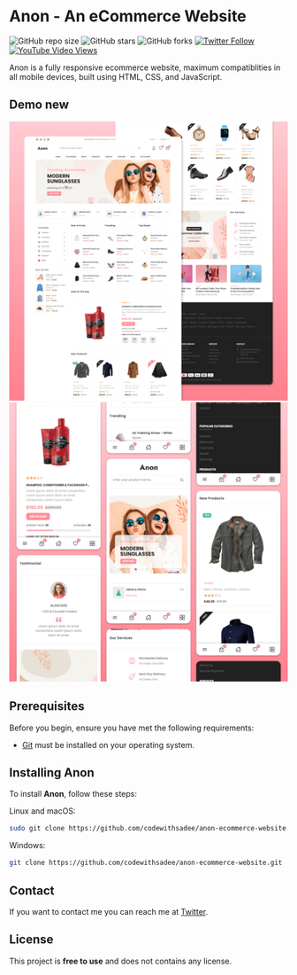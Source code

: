 # Anon - An eCommerce Website

![GitHub repo size](https://img.shields.io/github/repo-size/codewithsadee/anon-ecommerce-website)
![GitHub stars](https://img.shields.io/github/stars/codewithsadee/anon-ecommerce-website?style=social)
![GitHub forks](https://img.shields.io/github/forks/codewithsadee/anon-ecommerce-website?style=social)
[![Twitter Follow](https://img.shields.io/twitter/follow/codewithsadee_?style=social)](https://twitter.com/intent/follow?screen_name=codewithsadee_)
[![YouTube Video Views](https://img.shields.io/youtube/views/3l8Lob4ysI0?style=social)](https://youtu.be/3l8Lob4ysI0)

Anon is a fully responsive ecommerce website, maximum compatiblities in all mobile devices, built using HTML, CSS, and JavaScript.

## Demo new

![Anon Desktop Demo](./website-demo-image/desktop.png "Desktop Demo")
![Anon Mobile Demo](./website-demo-image/mobile.png "Mobile Demo")

## Prerequisites

Before you begin, ensure you have met the following requirements:

* [Git](https://git-scm.com/downloads "Download Git") must be installed on your operating system.

## Installing Anon

To install **Anon**, follow these steps:

Linux and macOS:

```bash
sudo git clone https://github.com/codewithsadee/anon-ecommerce-website.git
```

Windows:

```bash
git clone https://github.com/codewithsadee/anon-ecommerce-website.git
```

## Contact

If you want to contact me you can reach me at [Twitter](https://www.twitter.com/codewithsadee).

## License

This project is **free to use** and does not contains any license.
